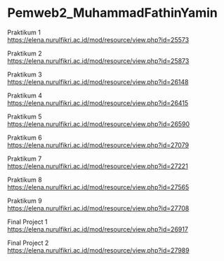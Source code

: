 # Pemweb2_MuhammadFathinYamin

Praktikum 1  
https://elena.nurulfikri.ac.id/mod/resource/view.php?id=25573

Praktikum 2  
https://elena.nurulfikri.ac.id/mod/resource/view.php?id=25873

Praktikum 3  
https://elena.nurulfikri.ac.id/mod/resource/view.php?id=26148

Praktikum 4  
https://elena.nurulfikri.ac.id/mod/resource/view.php?id=26415

Praktikum 5  
https://elena.nurulfikri.ac.id/mod/resource/view.php?id=26590

Praktikum 6  
https://elena.nurulfikri.ac.id/mod/resource/view.php?id=27079

Praktikum 7  
https://elena.nurulfikri.ac.id/mod/resource/view.php?id=27221

Praktikum 8  
https://elena.nurulfikri.ac.id/mod/resource/view.php?id=27565

Praktikum 9  
https://elena.nurulfikri.ac.id/mod/resource/view.php?id=27708

Final Project 1  
https://elena.nurulfikri.ac.id/mod/resource/view.php?id=26917

Final Project 2  
https://elena.nurulfikri.ac.id/mod/resource/view.php?id=27989
